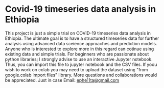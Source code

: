 # Covid-19 timeseries data analysis in Ethiopia

This project is just a simple trial on COVID-19 timeseries data analysis in Ethiopia. The ultimate goal is to have a structured timeseries data for further analysis using advanced data sceience approaches and prediction models. 
Anyone who is interested to explore more in this regard can cotinue using existing data and simple trials.
For beginners who are passionate about python libraries; I strongly advise to use an interactive Jupyter notebook. Thus, you can import this file to jupyter notebook and the CSV files. If yoou wish to work on colab you may need to upload the dataset using "from google.colab import files" library.
More questions and collaborations would be appreciated. Just in case Email: ephe11ta@gmail.com
